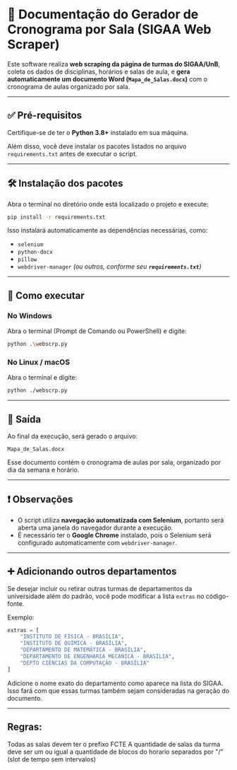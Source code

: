 # 📄 Documentação do Gerador de Cronograma por Sala (SIGAA Web Scraper)

Este software realiza **web scraping da página de turmas do SIGAA/UnB**, coleta os dados de disciplinas, horários e salas de aula, e **gera automaticamente um documento Word (`Mapa_de_Salas.docx`)** com o cronograma de aulas organizado por sala.

---

## ✅ Pré-requisitos

Certifique-se de ter o **Python 3.8+** instalado em sua máquina.

Além disso, você deve instalar os pacotes listados no arquivo `requirements.txt` antes de executar o script.

---

## 🛠️ Instalação dos pacotes

Abra o terminal no diretório onde está localizado o projeto e execute:

```bash
pip install -r requirements.txt
```

Isso instalará automaticamente as dependências necessárias, como:

* `selenium`
* `python-docx`
* `pillow`
* `webdriver-manager`
  *(ou outros, conforme seu **`requirements.txt`**)*

---

## 🚀 Como executar

### No **Windows**

Abra o terminal (Prompt de Comando ou PowerShell) e digite:

```bash
python .\webscrp.py
```

### No **Linux / macOS**

Abra o terminal e digite:

```bash
python ./webscrp.py
```

---

## 📁 Saída

Ao final da execução, será gerado o arquivo:

```
Mapa_de_Salas.docx
```

Esse documento contém o cronograma de aulas por sala, organizado por dia da semana e horário.

---

## ❗ Observações

* O script utiliza **navegação automatizada com Selenium**, portanto será aberta uma janela do navegador durante a execução.
* É necessário ter o **Google Chrome** instalado, pois o Selenium será configurado automaticamente com `webdriver-manager`.

---

## ➕ Adicionando outros departamentos

Se desejar incluir ou retirar outras turmas de departamentos da universidade além do padrão, você pode modificar a lista `extras` no código-fonte.

Exemplo:

```python
extras = [
    "INSTITUTO DE FÍSICA - BRASÍLIA",
    "INSTITUTO DE QUÍMICA - BRASÍLIA",
    "DEPARTAMENTO DE MATEMÁTICA - BRASÍLIA",
    "DEPARTAMENTO DE ENGENHARIA MECANICA - BRASÍLIA",
    "DEPTO CIÊNCIAS DA COMPUTAÇÃO - BRASÍLIA"
]
```

Adicione o nome exato do departamento como aparece na lista do SIGAA. Isso fará com que essas turmas também sejam consideradas na geração do documento.

---

## Regras: 

Todas as salas devem ter o prefixo FCTE
A quantidade de salas da turma deve ser um ou igual a quantidade de blocos do horario separados por "/" (slot de tempo sem intervalos)



